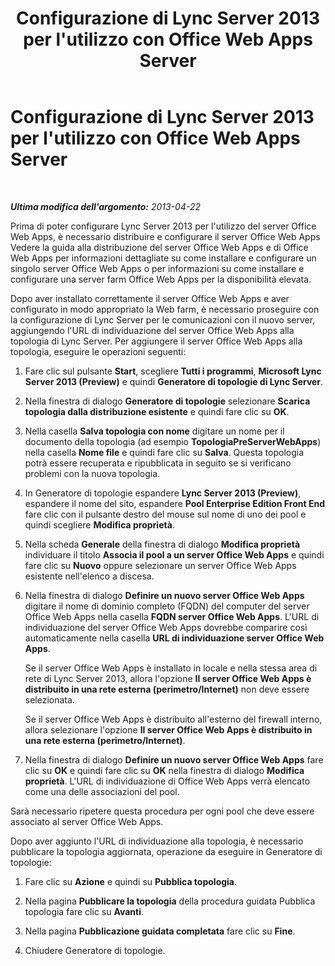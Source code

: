 ﻿---
title: Configurazione di Lync Server 2013 per l'utilizzo con Office Web Apps Server
TOCTitle: Configurazione di Lync Server 2013 per l'utilizzo con Office Web Apps Server
ms:assetid: 6231e519-9010-4ff9-b5a6-b5859c2b3e11
ms:mtpsurl: https://technet.microsoft.com/it-it/library/JJ204944(v=OCS.15)
ms:contentKeyID: 49300763
ms.date: 08/24/2015
mtps_version: v=OCS.15
ms.translationtype: HT
---

# Configurazione di Lync Server 2013 per l'utilizzo con Office Web Apps Server

 

_**Ultima modifica dell'argomento:** 2013-04-22_

Prima di poter configurare Lync Server 2013 per l'utilizzo del server Office Web Apps, è necessario distribuire e configurare il server Office Web Apps Vedere la guida alla distribuzione del server Office Web Apps e di Office Web Apps per informazioni dettagliate su come installare e configurare un singolo server Office Web Apps o per informazioni su come installare e configurare una server farm Office Web Apps per la disponibilità elevata.

Dopo aver installato correttamente il server Office Web Apps e aver configurato in modo appropriato la Web farm, è necessario proseguire con la configurazione di Lync Server per le comunicazioni con il nuovo server, aggiungendo l'URL di individuazione del server Office Web Apps alla topologia di Lync Server. Per aggiungere il server Office Web Apps alla topologia, eseguire le operazioni seguenti:

1.  Fare clic sul pulsante **Start**, scegliere **Tutti i programmi**, **Microsoft Lync Server 2013 (Preview)** e quindi **Generatore di topologie di Lync Server**.

2.  Nella finestra di dialogo **Generatore di topologie** selezionare **Scarica topologia dalla distribuzione esistente** e quindi fare clic su **OK**.

3.  Nella casella **Salva topologia con nome** digitare un nome per il documento della topologia (ad esempio **TopologiaPreServerWebApps**) nella casella **Nome file** e quindi fare clic su **Salva**. Questa topologia potrà essere recuperata e ripubblicata in seguito se si verificano problemi con la nuova topologia.

4.  In Generatore di topologie espandere **Lync Server 2013 (Preview)**, espandere il nome del sito, espandere **Pool Enterprise Edition Front End** fare clic con il pulsante destro del mouse sul nome di uno dei pool e quindi scegliere **Modifica proprietà**.

5.  Nella scheda **Generale** della finestra di dialogo **Modifica proprietà** individuare il titolo **Associa il pool a un server Office Web Apps** e quindi fare clic su **Nuovo** oppure selezionare un server Office Web Apps esistente nell'elenco a discesa.

6.  Nella finestra di dialogo **Definire un nuovo server Office Web Apps** digitare il nome di dominio completo (FQDN) del computer del server Office Web Apps nella casella **FQDN server Office Web Apps**. L'URL di individuazione del server Office Web Apps dovrebbe comparire così automaticamente nella casella **URL di individuazione server Office Web Apps**.
    
    Se il server Office Web Apps è installato in locale e nella stessa area di rete di Lync Server 2013, allora l'opzione **Il server Office Web Apps è distribuito in una rete esterna (perimetro/Internet)** non deve essere selezionata.
    
    Se il server Office Web Apps è distribuito all'esterno del firewall interno, allora selezionare l'opzione **Il server Office Web Apps è distribuito in una rete esterna (perimetro/Internet)**.

7.  Nella finestra di dialogo **Definire un nuovo server Office Web Apps** fare clic su **OK** e quindi fare clic su **OK** nella finestra di dialogo **Modifica proprietà**. L'URL di individuazione di Office Web Apps verrà elencato come una delle associazioni del pool.

Sarà necessario ripetere questa procedura per ogni pool che deve essere associato al server Office Web Apps.

Dopo aver aggiunto l'URL di individuazione alla topologia, è necessario pubblicare la topologia aggiornata, operazione da eseguire in Generatore di topologie:

1.  Fare clic su **Azione** e quindi su **Pubblica topologia**.

2.  Nella pagina **Pubblicare la topologia** della procedura guidata Pubblica topologia fare clic su **Avanti**.

3.  Nella pagina **Pubblicazione guidata completata** fare clic su **Fine**.

4.  Chiudere Generatore di topologie.

